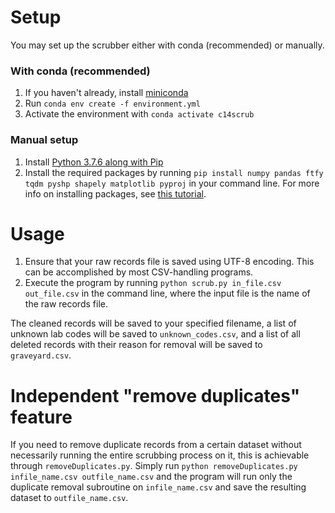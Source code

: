 # Setup

You may set up the scrubber either with conda (recommended) or manually.

### With conda (recommended)
1.  If you haven't already, install [miniconda](https://docs.conda.io/en/latest/miniconda.html)
2.  Run ``conda env create -f environment.yml``
3.  Activate the environment with ``conda activate c14scrub``

### Manual setup
1.  Install [Python 3.7.6 along with Pip](https://www.python.org/downloads/release/python-376/)
2.  Install the required packages by running ``pip install numpy pandas ftfy tqdm pyshp shapely matplotlib pyproj`` in your command line. For more info on installing packages, see [this tutorial](https://packaging.python.org/tutorials/installing-packages/).

# Usage

1.  Ensure that your raw records file is saved using UTF-8 encoding. This can be accomplished by most CSV-handling programs.
2.  Execute the program by running ``python scrub.py in_file.csv out_file.csv`` in the command line, where the input file is the name of the raw records file.

The cleaned records will be saved to your specified filename, a list of unknown lab codes will be saved to ``unknown_codes.csv``, and a list of all deleted records with their reason for removal will be saved to ``graveyard.csv``.

# Independent "remove duplicates" feature

If you need to remove duplicate records from a certain dataset without necessarily running the entire scrubbing process on it, this is achievable through ``removeDuplicates.py``. Simply run ``python removeDuplicates.py infile_name.csv outfile_name.csv`` and the program will run only the duplicate removal subroutine on ``infile_name.csv`` and save the resulting dataset to ``outfile_name.csv``.
